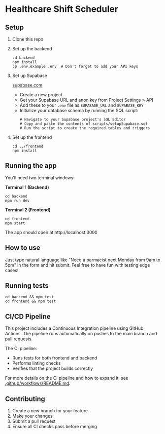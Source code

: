 # Healthcare Shift Scheduler

## Setup

1. Clone this repo
2. Set up the backend

   ```
   cd backend
   npm install
   cp .env.example .env  # Don't forget to add your API keys
   ```

3. Set up Supabase

   [supabase.com](https://supabase.com)

   - Create a new project
   - Get your Supabase URL and anon key from Project Settings > API
   - Add these to your `.env` file as `SUPABASE_URL` and `SUPABASE_KEY`
   - Initialize your database schema by running the SQL script:
     ```
     # Navigate to your Supabase project's SQL Editor
     # Copy and paste the contents of scripts/setupSupabase.sql
     # Run the script to create the required tables and triggers
     ```

4. Set up the frontend
   ```
   cd ../frontend
   npm install
   ```

## Running the app

You'll need two terminal windows:

**Terminal 1 (Backend)**

```
cd backend
npm run dev
```

**Terminal 2 (Frontend)**

```
cd frontend
npm start
```

The app should open at http://localhost:3000

## How to use

Just type natural language like "Need a parmacist next Monday from 9am to 5pm" in the form and hit submit. Feel free to have fun with testing edge cases!

## Running tests

```
cd backend && npm test
cd frontend && npm test
```

## CI/CD Pipeline

This project includes a Continuous Integration pipeline using GitHub Actions. The pipeline runs automatically on pushes to the main branch and pull requests.

The CI pipeline:

- Runs tests for both frontend and backend
- Performs linting checks
- Verifies that the project builds correctly

For more details on the CI pipeline and how to expand it, see [.github/workflows/README.md](.github/workflows/README.md).

## Contributing

1. Create a new branch for your feature
2. Make your changes
3. Submit a pull request
4. Ensure all CI checks pass before merging
